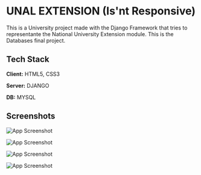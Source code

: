 # UNAL EXTENSION (Is'nt Responsive)

This is a University project made with the Django Framework that tries to representante the National University Extension module. This is the Databases final project.

## Tech Stack

**Client:** HTML5, CSS3

**Server:** DJANGO

**DB:** MYSQL

## Screenshots
![App Screenshot](https://scontent.fbog6-1.fna.fbcdn.net/v/t1.15752-9/353860591_1258897358110258_6073283438413545841_n.png?_nc_cat=107&ccb=1-7&_nc_sid=ae9488&_nc_ohc=LbCxRcuPaqMAX-GJLPT&_nc_ht=scontent.fbog6-1.fna&oh=03_AdRG2vGjjCyy1ne6agMF4NwWRBamOvNSaO36jBJeqq-21w&oe=64AD9CD6)

![App Screenshot](https://scontent.fbog6-1.fna.fbcdn.net/v/t1.15752-9/353791533_237841232300694_6931809969525864012_n.png?_nc_cat=106&ccb=1-7&_nc_sid=ae9488&_nc_ohc=IFUaBHp5qhAAX_ry13W&_nc_ht=scontent.fbog6-1.fna&oh=03_AdRwfUUkjC-pYDRg2OAk-48TuWv2XXe9fQfA8djl_J3DRw&oe=64AD87FE)

![App Screenshot](https://scontent.fbog6-1.fna.fbcdn.net/v/t1.15752-9/348386467_1443006596467006_7222635751405247653_n.png?_nc_cat=100&ccb=1-7&_nc_sid=ae9488&_nc_ohc=pjaFzmOEuEMAX93XBqu&_nc_ht=scontent.fbog6-1.fna&oh=03_AdQ76uz_nhZthUDVaKdXtlQs1i8jXnDKIX75yhPI4Sx2ig&oe=64AD7C1D)

![App Screenshot](https://scontent.fbog6-1.fna.fbcdn.net/v/t1.15752-9/353695608_828558688918221_5226534633822329965_n.png?_nc_cat=103&ccb=1-7&_nc_sid=ae9488&_nc_ohc=nsw7ykxDyfcAX9kP2bJ&_nc_ht=scontent.fbog6-1.fna&oh=03_AdRTEoNyitRu5aaswHl2v4Nj7M5LcBcrpDATa00B4onfqA&oe=64ADA5AA)

